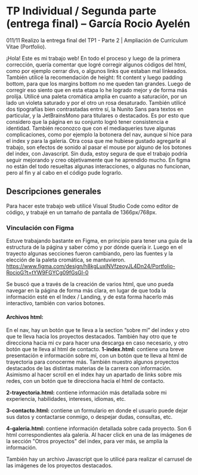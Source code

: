 # TP Individual / Segunda parte (entrega final) – García Rocio Ayelén
011/11 Realizo la entrega final del TP1 - Parte 2 | Ampliación de Currículum Vitae (Portfolio).

¡Hola! Este es mi trabajo web! En todo el proceso y luego de la primera corrección, quería comentar que logré corregir algunos códigos del html, como por ejemplo cerrar divs, o algunos links que estaban mal linkeados. También utilicé la recomendación de height: fit content y luego padding bottom, para que los margins bottom no me queden tan grandes. Luego de corregir eso siento que en esta etapa lo he logrado mejor y de forma más prolija. Utilicé una paleta cromática amplia en cuanto a saturación, por un lado un violeta saturado y por el otro un rosa desaturado. También utilicé dos tipografías bien contrastadas entre sí, la Nunito Sans para textos en particular, y la JetBrainsMono para titulares o destacados. Es por esto que considero que la página en su conjunto logró tener consistencia e identidad. También reconozco que con el mediaqueries tuve algunas complicaciones, como por ejemplo la botonera del nav, aunque sí hice para el index y para la galería. Otra cosa que me hubiese gustado agregarle al trabajo, son efectos de sonido al pasar el mouse por alguno de los botones del index, con Javascript. Sin duda, estoy segura de que el trabajo podría seguir mejorando y creo objetivamente que he aprendido mucho. En figma no están del todo resueltas algunas interacciones, o algunas no funcionan, pero al fin y al cabo en el código pude lograrlo.

## Descripciones generales
Para hacer este trabajo web utilicé Visual Studio Code como editor de código, y trabajé en un tamaño de pantalla de 1366px/768px.
### Vinculación con Figma
Estuve trabajando bastante en Figma, en principio para tener una guía de la estructura de la página y saber cómo y por dónde quería ir. Luego en el trayecto algunas secciones fueron cambiando, pero las fuentes y la elección de la paleta cromática, se mantuvieron. https://www.figma.com/design/h8kgLuxlNVfzeoyJL4Dn24/Portfolio-RocioG?t=tYW9FGYCg09fGsGl-0

Se buscó que a través de la creación de varios html, que uno pueda navegar en la página de forma más clara, en lugar de que toda la información esté en el Index / Landing, y de esta forma hacerlo más interactivo, también con varios botones. 

#### Archivos html:
En el nav, hay un botón que te lleva a la section “sobre mí” del index y otro que te lleva hacia los proyectos destacados. También hay otro que te direcciona hacia mi cv para hacer una descarga en caso necesario, y otro botón que te lleva al html de contacto. 
**1-index.html:** contiene una breve presentación e información sobre mí, con un botón que te lleva al html de trayectoria para conocerme más. También muestro algunos proyectos destacados de las distintas materias de la carrera con información. Asimismo al hacer scroll en el index hay un apartado de links sobre mis redes, con un botón que te direcciona hacia el html de contacto. 

**2-trayectoria.html:** contiene información más detallada sobre mi experiencia, habilidades, intereses, idiomas, etc.

**3-contacto.html:** contiene un formulario en donde el usuario puede dejar sus datos y contactarse conmigo, o despejar dudas, consultas, etc. 

**4-galeria.html:** contiene información detallada sobre cada proyecto. Son 6 html correspondientes ala galería. Al hacer click en una de las imágenes de la sección "Otros proyectos" del index, para ver más, se amplía la información.

También hay un archivo Javascript que lo utilicé para realizar el carrusel de las imágenes de los proyectos destacados.
